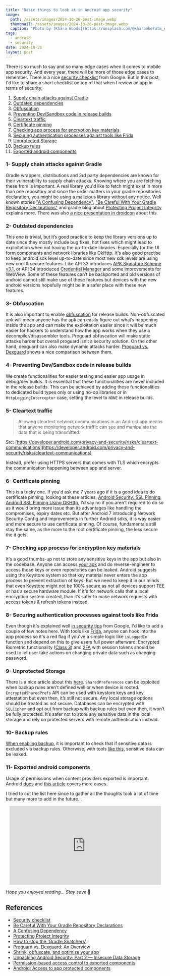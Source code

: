 ```yaml
---
title: "Basic things to look at in Android app security"
image:
  path: /assets/images/2024-10-26-post-image.webp
  thumbnail: /assets/images/2024-10-26-post-image.webp
  caption: "Photo by [Khara Woods](https://unsplash.com/@kharaoke?utm_content=creditCopyText&utm_medium=referral&utm_source=unsplash) on [Unsplash](https://unsplash.com/)"
tags:
  - android
  - security
date: 2024-10-26
layout: post
---
```


There is so much to say and so many edge cases when it comes to mobile app security. And every year, there will be more
of those edge cases to remember.
There is a nice [security checklist](https://developer.android.com/privacy-and-security/security-tips) from Google.
But in this post, I'd like to share a short checklist on top of that when I review an app in terms of security;

1. [Supply chain attacks against Gradle](#1--supply-chain-attacks-against-gradle)
2. [Outdated dependencies](#2--outdated-dependencies)
3. [Obfuscation](#3--obfuscation)
4. [Preventing Dev/Sandbox code in release builds](#4--preventing-devsandbox-code-in-release-builds)
5. [Cleartext traffic](#5--cleartext-traffic)
6. [Certificate pinning](#6--certificate-pinning)
7. [Checking app process for encryption key materials](#7--checking-app-process-for-encryption-key-materials)
8. [Securing authentication processes against tools like Frida](#8--securing-authentication-processes-against-tools-like-frida)
9. [Unprotected Storage](#9--unprotected-storage)
10. [Backup rules](#10--backup-rules)
11. [Exported android components](#11--exported-android-components)

### 1- Supply chain attacks against Gradle

Gradle wrappers, distributions and 3rd party dependencies are known for their vulnerability to supply chain attacks.
Knowing where you are fetching these from is important.
A real library you'd like to fetch might exist in more than one repository and since the order matters
in your gradle repositories declaration, you might be using a malicious library without any notice.
Well known stories ["A Confusing Dependency"](https://zsmb.co/a-confusing-dependency/),
["Be Careful With Your Gradle Repository Declarations"](https://jasonatwood.io/archives/2033) and gradle blog
about [Protecting Project Integrity](https://blog.gradle.org/project-integrity) explains more. There was
also [a nice presentation in droidcon](https://www.droidcon.com/2024/06/13/how-to-stop-the-gradle-snatchers-securing-your-builds-from-baddies-3/)
about this.

### 2- Outdated dependencies

This one is trivial, but it’s good practice to keep the library versions up to date since they mostly include bug fixes,
hot fixes which might lead to exploitation when not having the up-to-date libraries.
Especially for the UI form components and network libraries like OkHttp.
It's also good practise to keep android sdk level up-to-date since most new sdk levels are using new cool & secure
features.
Like API 33 introduces [APK Signature Scheme v3.1](https://source.android.com/docs/security/features/apksigning/v3-1),
or API 34 introduced [Credential Manager](https://developer.android.com/identity/sign-in/privileged-apps) and some
improvements for WebView. Some of these features can’t be backported and old versions of android cannot still make use
of these features but devices with the new android versions hopefully might be in a safer place with these new features.

### 3- Obfuscation

It is also important to enable [obfuscation](https://developer.android.com/build/shrink-code) for release builds.
Non-obfuscated apk will mean anyone has the apk can easily
figure out what’s happening inside the app and can make the exploitation easier since it will be much easier for hackers
to understand how the app works when they use a decompiler/disassembler tools. Proguard obfuscation will make static
attacks harder but overall proguard isn’t a security solution.
On the other hand, dexguard can also make dynamic attacks
harder. [Proguard vs. Dexguard](https://www.guardsquare.com/blog/dexguard-vs-proguard) shows a nice comparison between
them.

### 4- Preventing Dev/Sandbox code in release builds

We create functionalities for easier testing and easier app usage in debug/dev builds.
It is essential that these functionalities are never included in the release builds.
This can be achieved by adding these functionalities to dedicated build types only or using no-op libraries
or in `HttpLoggingInterceptor` case, setting the level to `NONE` in release builds.

### 5- Cleartext traffic

> Allowing cleartext network communications in an Android app means that anyone monitoring network traffic can see and
> manipulate the data that is being transmitted.
>
Src: [https://developer.android.com/privacy-and-security/risks/cleartext-communications](https://developer.android.com/privacy-and-security/risks/cleartext-communications)

Instead, prefer using HTTPS servers that comes with TLS which encrypts the communication happening between app and
server.

### 6- Certificate pinning

This is a tricky one. If you'd ask me 7 years ago if it is a good idea to do certificate pinning, looking at these
articles,
[Android Security: SSL Pinning](https://appmattus.medium.com/android-security-ssl-pinning-1db8acb6621e),
[Android SSL Pinning Using OKHttp](https://medium.com/@develodroid/android-ssl-pinning-using-okhttp-ca1239065616),
I'd say no if you aren't required to do so as it would bring more issue than its advantages like handling the
compromises, expiry dates etc.
But after Android 7 introducing Network Security Config and improvements in further Android sdks,
it is way easier and more secure to use certificate pinning. Of course,
fundamentals still stay the same, as the more to the root certificate pinning, the less secure the it gets.

### 7- Checking app process for encryption key materials

It's a good thumbs-up not to store any sensitive keys in the app but also in the codebase.
Anyone can access [your apk](https://www.apkmirror.com/) and do reverse-engineer to access those keys or even
repositories can be leaked. Android suggests using the Keystore system so that key material never enters the app process
to prevent extraction of keys. But we need to keep it in our minds that even Keystore might not be 100% secure as not
all devices support TEE or has a secure hardware module. If it's for network calls that a local encryption system
created, than it’s safer to make network requests with access tokens & refresh tokens instead.

### 8- Securing authentication processes against tools like Frida

Even though it's explained well
[in security tips](https://developer.android.com/privacy-and-security/security-tips#secure-auth)
from Google, I'd like to add a couple of few notes here. With tools like [Frida](https://frida.re/), anyone can hook
into the app process so it's a red flag if you've a simple logic like `isLoggedIn` function and
depend on this to give users full power afterward. Encrypted Biometric functionality
([Class 3](https://developer.android.com/reference/android/hardware/biometrics/BiometricManager.Authenticators#BIOMETRIC_STRONG))
and [2FA](https://en.wikipedia.org/wiki/Multi-factor_authentication) with session tokens should be used to let user take
actions on changing private data such as changing password.

### 9- Unprotected Storage

There is a nice article about this
[here](https://proandroiddev.com/unpacking-android-security-part-2-insecure-data-storage-71f35107052a).
`SharedPreferences` can be exploited when backup rules aren't defined well or when device is rooted.
`EncryptedSharedPrefs` API can be used with keystore keys and key attestation but even then, it’s still not secure. Any
local storage options should be treated as not secure.
Databases can be encrypted with `SQLCipher` and opt out from backup with backup rules but even then,
it won’t be fully protected. It’s safer not to store any sensitive data in the local storage
and rely on protected servers with remote authentication instead.

### 10- Backup rules

[When enabling backup](https://developer.android.com/identity/data/autobackup#EnablingAutoBackup), it is important to
check that if sensitive data is excluded via backup rules. Otherwise, with tools
[like this](https://github.com/nelenkov/android-backup-extractor), sensitive data can be leaked.

### 11- Exported android components

Usage of permissions when content providers exported is important.
Android [docs](https://developer.android.com/privacy-and-security/risks/access-control-to-exported-components)
and [this article](https://blog.oversecured.com/Android-Access-to-app-protected-components/) covers more cases.

I tried to cut the list here since to gather all the thoughts took a lot of time but many more to add in the future…
<iframe src="https://giphy.com/embed/WjAkQjz7h9ESA" width="480" height="250" style="border:none;overflow:hidden;display:block;margin:0 auto;" frameBorder="0" class="giphy-embed" allowFullScreen></iframe><p><a href="https://giphy.com/gifs/doctor-who-funny-matt-smith-WjAkQjz7h9ESA"></a></p>

*Hope you enjoyed reading… Stay save* 🖖

## References

- [Security checklist](https://developer.android.com/privacy-and-security/security-tips)
- [Be Careful With Your Gradle Repository Declarations](https://jasonatwood.io/archives/2033)
- [A Confusing Dependency](https://zsmb.co/a-confusing-dependency/)
- [Protecting Project Integrity](https://blog.gradle.org/project-integrity)
- [How to stop the 'Gradle Snatchers'](https://www.droidcon.com/2024/06/13/how-to-stop-the-gradle-snatchers-securing-your-builds-from-baddies-3/)
- [Proguard vs. Dexguard: An Overview](https://www.guardsquare.com/blog/dexguard-vs-proguard)
- [Shrink, obfuscate, and optimize your app](https://developer.android.com/build/shrink-code)
- [Unpacking Android Security: Part 2 — Insecure Data Storage](https://proandroiddev.com/unpacking-android-security-part-2-insecure-data-storage-71f35107052a)
- [Permission-based access control to exported components](https://developer.android.com/privacy-and-security/risks/access-control-to-exported-components)
- [Android: Access to app protected components](https://blog.oversecured.com/Android-Access-to-app-protected-components/)